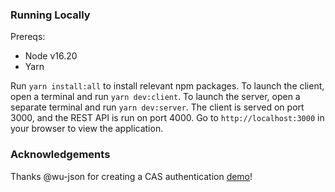### Running Locally

Prereqs:
- Node v16.20 
- Yarn 

Run `yarn install:all` to install relevant npm packages. To launch the client, open a terminal and run `yarn dev:client`. To launch the server, open a separate terminal and run `yarn dev:server`. The client is served on port 3000, and the REST API is run on port 4000. Go to `http://localhost:3000` in your browser to view the application.

### Acknowledgements

Thanks @wu-json for creating a CAS authentication [demo](https://github.com/yale-swe/cas-auth-example-express/tree/main)!